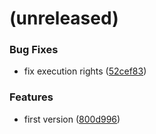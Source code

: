 <a name=""></a>
# (unreleased)


### Bug Fixes

* fix execution rights ([52cef83](https://github.com/metwork-framework/docker-drone-docker-specific-image/commit/52cef83))


### Features

* first version ([800d996](https://github.com/metwork-framework/docker-drone-docker-specific-image/commit/800d996))



